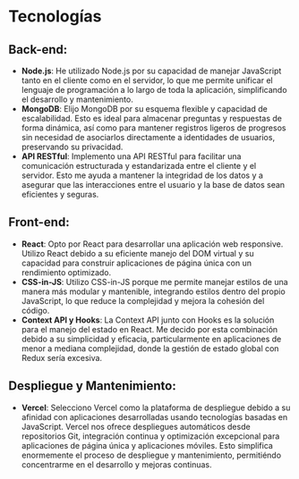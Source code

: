 # Tecnologías

## Back-end:
- **Node.js**: He utilizado Node.js por su capacidad de manejar JavaScript tanto en el cliente como en el servidor, lo que me permite unificar el lenguaje de programación a lo largo de toda la aplicación, simplificando el desarrollo y mantenimiento.
- **MongoDB**: Elijo MongoDB por su esquema flexible y capacidad de escalabilidad. Esto es ideal para almacenar preguntas y respuestas de forma dinámica, así como para mantener registros ligeros de progresos sin necesidad de asociarlos directamente a identidades de usuarios, preservando su privacidad.
- **API RESTful**: Implemento una API RESTful para facilitar una comunicación estructurada y estandarizada entre el cliente y el servidor. Esto me ayuda a mantener la integridad de los datos y a asegurar que las interacciones entre el usuario y la base de datos sean eficientes y seguras.

## Front-end:
- **React**: Opto por React para desarrollar una aplicación web responsive. Utilizo React debido a su eficiente manejo del DOM virtual y su capacidad para construir aplicaciones de página única con un rendimiento optimizado.
- **CSS-in-JS**: Utilizo CSS-in-JS porque me permite manejar estilos de una manera más modular y mantenible, integrando estilos dentro del propio JavaScript, lo que reduce la complejidad y mejora la cohesión del código.
- **Context API y Hooks**: La Context API junto con Hooks es la solución para el manejo del estado en React. Me decido por esta combinación debido a su simplicidad y eficacia, particularmente en aplicaciones de menor a mediana complejidad, donde la gestión de estado global con Redux sería excesiva.

## Despliegue y Mantenimiento:
- **Vercel**: Selecciono Vercel como la plataforma de despliegue debido a su afinidad con aplicaciones desarrolladas usando tecnologías basadas en JavaScript. Vercel nos ofrece despliegues automáticos desde repositorios Git, integración continua y optimización excepcional para aplicaciones de página única y aplicaciones móviles. Esto simplifica enormemente el proceso de despliegue y mantenimiento, permitiéndo concentrarme en el desarrollo y mejoras continuas.